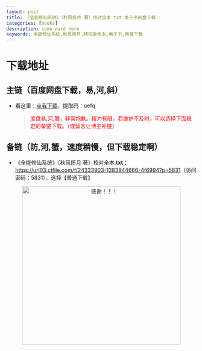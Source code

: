 ```yaml
---
layout: post
title: 《全能修仙系统》〔秋风揽月 著〕校对全本 txt 电子书网盘下载
categories: [books]
description: some word here
keywords: 全能修仙系统,秋风揽月,精校版全本,电子书,网盘下载
---
```


# 下载地址

## 主链（百度网盘下载，易,河,斜）

- 看这里：[点我下载](https://pan.baidu.com/s/1iMXUbSbtZQZjDcqDmnWUyw?pwd=uefq)，提取码：uefq

  > <p style="color:red" >度盘易,河,蟹，非常抱歉。精力有限，若维护不及时，可以选择下面稳定的备链下载。（或留言让博主补链）</p>

## 备链（防,河,蟹，速度稍慢，但下载稳定啊）

- 《全能修仙系统》〔秋风揽月 著〕校对全本.**txt**：<https://url03.ctfile.com/f/24333903-1383844666-4f6994?p=5831>（访问密码：5831），选择【普通下载】

<div align="center"><img src="https://pic.imgdb.cn/item/6707df6bd29ded1a8ce37031.gif" alt="感谢！！！" width="420px" height="auto"/></div>
